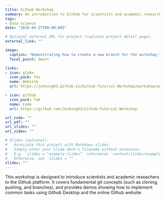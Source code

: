 ```yaml
---
title: Github Workshop
summary: An introduction to Github for scientists and academic researchers.
tags:
- Data science
date: "2016-04-27T00:00:00Z"

# Optional external URL for project (replaces project detail page).
external_link: ""

image:
  caption: "Demonstrating how to create a new branch for the workshop."
  focal_point: Smart

links:
- icon: globe
  icon_pack: fas
  name: Website
  url: https://jonking93.github.io/Github-Tutorial-Workshop/workshop/welcome

- icon: github
  icon_pack: fab
  name: Code
  url: https://github.com/JonKing93/Github-Tutorial-Workshop

url_code: ""
url_pdf: ""
url_slides: ""
url_video: ""

# Slides (optional).
#   Associate this project with Markdown slides.
#   Simply enter your slide deck's filename without extension.
#   E.g. `slides = "example-slides"` references `content/slides/example-slides.md`.
#   Otherwise, set `slides = ""`.
slides: ""
---
```


This workshop is designed to introduce scientists and academic reseachers to the Github platform. It covers fundamental git concepts (such as cloning, pushing, and branches), and provides demos showing how to implement common tasks using Github Desktop and the online Github website.
